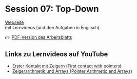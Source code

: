 # Session 07: Top-Down

[Webseite](https://www.mathematik.uni-ulm.de/numerik/hpc/ss25/hpc0/session07/page01.html#session07)  
mit Lernvideos (und den Aufgaben in Englisch).

👉 [PDF-Version des Arbeitsblatts](session5.pdf)

## Links zu Lernvideos auf YouTube

- [Erster Kontakt mit Zeigern (First contact with pointers)](https://www.youtube.com/embed/WZFlNR6-fqM)
- [Zeigerarithmetik und Arrays (Pointer Arithmetic and Arrays)](https://youtu.be/rdIRLqWEfIs)

